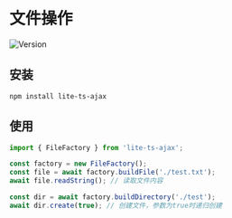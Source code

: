 # 文件操作

![Version](https://img.shields.io/badge/version-1.2.0-green.svg)

## 安装
```
npm install lite-ts-ajax
```

## 使用

```typescript
import { FileFactory } from 'lite-ts-ajax';

const factory = new FileFactory();
const file = await factory.buildFile('./test.txt');
await file.readString(); // 读取文件内容

const dir = await factory.buildDirectory('./test');
await dir.create(true); // 创建文件，参数为true时递归创建
```
